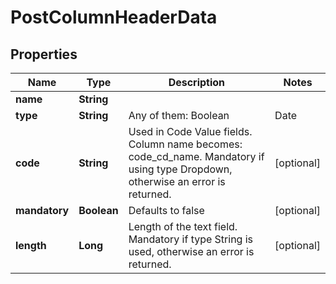 

# PostColumnHeaderData

## Properties

Name | Type | Description | Notes
------------ | ------------- | ------------- | -------------
**name** | **String** |  | 
**type** | **String** | Any of them: Boolean | Date | DateTime | Decimal | Dropdown | Number | String | Text | 
**code** | **String** | Used in Code Value fields. Column name becomes: code_cd_name. Mandatory if using type Dropdown, otherwise an error is returned. |  [optional]
**mandatory** | **Boolean** | Defaults to false |  [optional]
**length** | **Long** | Length of the text field. Mandatory if type String is used, otherwise an error is returned. |  [optional]



